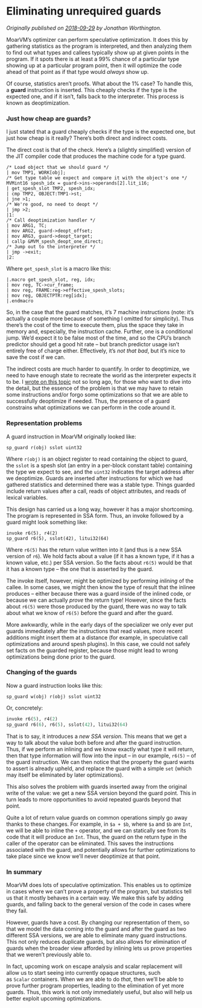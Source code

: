 # Eliminating unrequired guards
    
*Originally published on [2018-09-29](https://6guts.wordpress.com/2018/09/29/eliminating-unrequired-guards/) by Jonathan Worthington.*

MoarVM’s optimizer can perform speculative optimization. It does this by gathering statistics as the program is interpreted, and then analyzing them to find out what types and callees typically show up at given points in the program. If it spots there is at least a 99% chance of a particular type showing up at a particular program point, then it will optimize the code ahead of that point as if that type would *always* show up.

Of course, statistics aren’t proofs. What about the 1% case? To handle this, a **guard** instruction is inserted. This cheaply checks if the type is the expected one, and if it isn’t, falls back to the interpreter. This process is known as deoptimization.

### Just how cheap are guards?

I just stated that a guard cheaply checks if the type is the expected one, but just how cheap is it really? There’s both direct and indirect costs.

The direct cost is that of the check. Here’s a (slightly simplified) version of the JIT compiler code that produces the machine code for a type guard.

````
/* Load object that we should guard */
| mov TMP1, WORK[obj];
/* Get type table we expect and compare it with the object's one */
MVMint16 spesh_idx = guard->ins->operands[2].lit_i16;
| get_spesh_slot TMP2, spesh_idx;
| cmp TMP2, OBJECT:TMP1->st;
| jne >1;
/* We're good, no need to deopt */
| jmp >2;
|1:
/* Call deoptimization handler */
| mov ARG1, TC;
| mov ARG2, guard->deopt_offset;
| mov ARG3, guard->deopt_target;
| callp &MVM_spesh_deopt_one_direct;
/* Jump out to the interpreter */
| jmp ->exit;
|2:
````

Where `get_spesh_slot` is a macro like this:

````
|.macro get_spesh_slot, reg, idx;
| mov reg, TC->cur_frame;
| mov reg, FRAME:reg->effective_spesh_slots;
| mov reg, OBJECTPTR:reg[idx];
|.endmacro
````

So, in the case that the guard matches, it’s 7 machine instructions (note: it’s actually a couple more because of something I omitted for simplicity). Thus there’s the cost of the time to execute them, plus the space they take in memory and, especially, the instruction cache. Further, one is a conditional jump. We’d expect it to be false most of the time, and so the CPU’s branch predictor should get a good hit rate – but branch predictor usage isn’t entirely free of charge either. Effectively, it’s *not that bad*, but it’s nice to save the cost if we can.

The indirect costs are much harder to quantify. In order to deoptimize, we need to have enough state to recreate the world as the interpreter expects it to be. I [wrote on this topic](https://6guts.wordpress.com/2018/07/21/more-precise-deoptimization-usage-tracking/) not so long ago, for those who want to dive into the detail, but the essence of the problem is that we may have to retain some instructions and/or forgo some optimizations so that we are able to successfully deoptimize if needed. Thus, the presence of a guard constrains what optimizations we can perform in the code around it.

### Representation problems

A guard instruction in MoarVM originally looked like:

````
sp_guard r(obj) sslot uint32
````

Where `r(obj)` is an object register to read containing the object to guard, the `sslot` is a spesh slot (an entry in a per-block constant table) containing the type we expect to see, and the `uint32` indicates the target address after we deoptimize. Guards are inserted after instructions for which we had gathered statistics and determined there was a stable type. Things guarded include return values after a call, reads of object attributes, and reads of lexical variables.

This design has carried us a long way, however it has a major shortcoming. The program is represented in SSA form. Thus, an invoke followed by a guard might look something like:

````
invoke r6(5), r4(2)
sp_guard r6(5), sslot(42), litui32(64)
````

Where `r6(5)` has the return value written into it (and thus is a new SSA version of `r6`). We hold facts about a value (if it has a known type, if it has a known value, etc.) per SSA version. So the facts about `r6(5)` would be that it has a known type – the one that is asserted by the guard.

The invoke itself, however, might be optimized by performing *inlining* of the callee. In some cases, we might then know the type of result that the inlinee produces – either because there was a guard inside of the inlined code, or because we can actually *prove* the return type! However, since the facts about `r6(5)` were those produced by the guard, there was no way to talk about what we know of `r6(5)` before the guard and after the guard.

More awkwardly, while in the early days of the specializer we only ever put guards immediately after the instructions that read values, more recent additions might insert them at a distance (for example, in speculative call optimizations and around spesh plugins). In this case, we could not safely set facts on the guarded register, because those might lead to wrong optimizations being done prior to the guard.

### Changing of the guards

Now a guard instruction looks like this:

````
sp_guard w(obj) r(obj) sslot uint32
````

Or, concretely:

```` raku
invoke r6(5), r4(2)
sp_guard r6(6), r6(5), sslot(42), litui32(64)
````

That is to say, it introduces a *new SSA version*. This means that we get a way to talk about the value both before and after the guard instruction. Thus, if we perform an inlining and we know exactly what type it will return, then that type information will flow into the input – in our example, `r6(5)` – of the guard instruction. We can then notice that the property the guard wants to assert is already upheld, and replace the guard with a simple `set` (which may itself be eliminated by later optimizations).

This also solves the problem with guards inserted away from the original write of the value: we get a new SSA version beyond the guard point. This in turn leads to more opportunities to avoid repeated guards beyond that point.

Quite a lot of return value guards on common operations simply go away thanks to these changes. For example, in `$a + $b`, where `$a` and `$b` are `Int`, we will be able to inline the `+` operator, and we can statically see from its code that it will produce an `Int`. Thus, the guard on the return type in the caller of the operator can be eliminated. This saves the instructions associated with the guard, and potentially allows for further optimizations to take place since we know we’ll never deoptimize at that point.

### In summary

MoarVM does lots of speculative optimization. This enables us to optimize in cases where we can’t prove a property of the program, but statistics tell us that it mostly behaves in a certain way. We make this safe by adding guards, and falling back to the general version of the code in cases where they fail.

However, guards have a cost. By changing our representation of them, so that we model the data coming into the guard and after the guard as two different SSA versions, we are able to eliminate many guard instructions. This not only reduces duplicate guards, but also allows for elimination of guards when the broader view afforded by inlining lets us prove properties that we weren’t previously able to.

In fact, upcoming work on escape analysis and scalar replacement will allow us to start seeing into currently opaque structures, such as `Scalar` containers. When we are able to do *that*, then we’ll be able to prove further program properties, leading to the elimination of yet more guards. Thus, this work is not only immediately useful, but also will help us better exploit upcoming optimizations.
